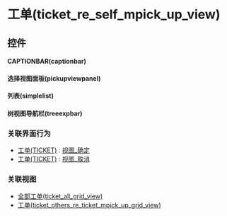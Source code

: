 # 工单(ticket_re_self_mpick_up_view)  <!-- {docsify-ignore-all} -->



## 控件
#### CAPTIONBAR(captionbar)
#### 选择视图面板(pickupviewpanel)
#### 列表(simplelist)
#### 树视图导航栏(treeexpbar)


### 关联界面行为
  * [工单(TICKET)](module/ProdMgmt/ticket) : [视图_确定](module/ProdMgmt/ticket#界面行为)
  * [工单(TICKET)](module/ProdMgmt/ticket) : [视图_取消](module/ProdMgmt/ticket#界面行为)

### 关联视图
  * [全部工单(ticket_all_grid_view)](app/view/ticket_all_grid_view)
  * [工单(ticket_others_re_ticket_mpick_up_grid_view)](app/view/ticket_others_re_ticket_mpick_up_grid_view)

<script>
 const { createApp } = Vue
  createApp({
    data() {
      return {

      }
    }
  }).use(ElementPlus).mount('#app')
</script>